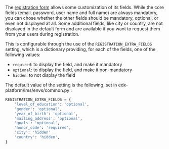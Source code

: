 The [registration form](https://courses.edx.org/register) allows some customization of its fields. While the core fields (email, password, user name and full name) are always mandatory, you can chose whether the other fields should be mandatory, optional, or even not displayed at all. Some additional fields, like city or country, are not displayed in the default form and are available if you want to request them from your users during registration.

This is configurable through the use of the `REGISTRATION_EXTRA_FIELDS` setting, which is a dictionary providing, for each of the fields, one of the following values:

* `required`: to display the field, and make it mandatory
* `optional`: to display the field, and make it non-mandatory
* `hidden`: to not display the field

The default value of the setting is the following, set in edx-platform/lms/envs/common.py :

```python
REGISTRATION_EXTRA_FIELDS = {
    'level_of_education': 'optional',
    'gender': 'optional',
    'year_of_birth': 'optional',
    'mailing_address': 'optional',
    'goals': 'optional',
    'honor_code': 'required',
    'city': 'hidden'
    'country': 'hidden',
}
```